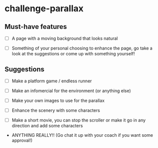 # challenge-parallax

## Must-have features

- [ ] A page with a moving background that looks natural

- [ ] Something of your personal choosing to enhance the page, go take a look at the suggestions or come up with something yourself!

## Suggestions
- [ ] Make a platform game / endless runner

- [ ] Make an infomercial for the environment (or anything else)

- [ ] Make your own images to use for the parallax

- [ ] Enhance the scenery with some characters

- [ ] Make a short movie, you can stop the scroller or make it go in any direction and add some characters

- ANYTHING REALLY!! (Go chat it up with your coach if you want some approval!)



